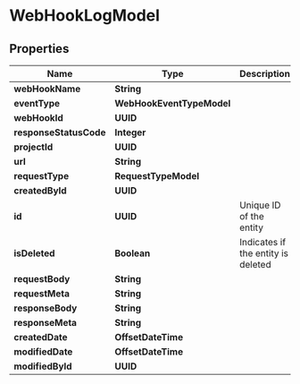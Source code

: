 

# WebHookLogModel


## Properties

| Name | Type | Description | Notes |
|------------ | ------------- | ------------- | -------------|
|**webHookName** | **String** |  |  |
|**eventType** | **WebHookEventTypeModel** |  |  |
|**webHookId** | **UUID** |  |  |
|**responseStatusCode** | **Integer** |  |  |
|**projectId** | **UUID** |  |  |
|**url** | **String** |  |  |
|**requestType** | **RequestTypeModel** |  |  |
|**createdById** | **UUID** |  |  |
|**id** | **UUID** | Unique ID of the entity |  |
|**isDeleted** | **Boolean** | Indicates if the entity is deleted |  |
|**requestBody** | **String** |  |  [optional] |
|**requestMeta** | **String** |  |  [optional] |
|**responseBody** | **String** |  |  [optional] |
|**responseMeta** | **String** |  |  [optional] |
|**createdDate** | **OffsetDateTime** |  |  [optional] |
|**modifiedDate** | **OffsetDateTime** |  |  [optional] |
|**modifiedById** | **UUID** |  |  [optional] |



